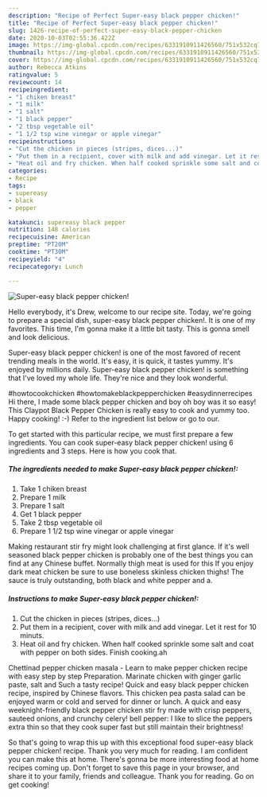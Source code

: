 ```yaml
---
description: "Recipe of Perfect Super-easy black pepper chicken!"
title: "Recipe of Perfect Super-easy black pepper chicken!"
slug: 1426-recipe-of-perfect-super-easy-black-pepper-chicken
date: 2020-10-03T02:55:36.422Z
image: https://img-global.cpcdn.com/recipes/6331910911426560/751x532cq70/super-easy-black-pepper-chicken-recipe-main-photo.jpg
thumbnail: https://img-global.cpcdn.com/recipes/6331910911426560/751x532cq70/super-easy-black-pepper-chicken-recipe-main-photo.jpg
cover: https://img-global.cpcdn.com/recipes/6331910911426560/751x532cq70/super-easy-black-pepper-chicken-recipe-main-photo.jpg
author: Rebecca Atkins
ratingvalue: 5
reviewcount: 14
recipeingredient:
- "1 chiken breast"
- "1 milk"
- "1 salt"
- "1 black pepper"
- "2 tbsp vegetable oil"
- "1 1/2 tsp wine vinegar or apple vinegar"
recipeinstructions:
- "Cut the chicken in pieces (stripes, dices...)"
- "Put them in a recipient, cover with milk and add vinegar. Let it rest for 10 minuts."
- "Heat oil and fry chicken. When half cooked sprinkle some salt and coat with pepper on both sides. Finish cooking.ah"
categories:
- Recipe
tags:
- supereasy
- black
- pepper

katakunci: supereasy black pepper 
nutrition: 148 calories
recipecuisine: American
preptime: "PT20M"
cooktime: "PT30M"
recipeyield: "4"
recipecategory: Lunch

---
```



![Super-easy black pepper chicken!](https://img-global.cpcdn.com/recipes/6331910911426560/751x532cq70/super-easy-black-pepper-chicken-recipe-main-photo.jpg)

Hello everybody, it's Drew, welcome to our recipe site. Today, we're going to prepare a special dish, super-easy black pepper chicken!. It is one of my favorites. This time, I'm gonna make it a little bit tasty. This is gonna smell and look delicious.

Super-easy black pepper chicken! is one of the most favored of recent trending meals in the world. It's easy, it is quick, it tastes yummy. It's enjoyed by millions daily. Super-easy black pepper chicken! is something that I've loved my whole life. They're nice and they look wonderful.

#howtocookchicken #howtomakeblackpepperchicken #easydinnerrecipes Hi there, I made some black pepper chicken and boy oh boy was it so easy! This Claypot Black Pepper Chicken is really easy to cook and yummy too. Happy cooking! :-) Refer to the ingredient list below or go to our.


To get started with this particular recipe, we must first prepare a few ingredients. You can cook super-easy black pepper chicken! using 6 ingredients and 3 steps. Here is how you cook that.

<!--inarticleads1-->

##### The ingredients needed to make Super-easy black pepper chicken!:

1. Take 1 chiken breast
1. Prepare 1 milk
1. Prepare 1 salt
1. Get 1 black pepper
1. Take 2 tbsp vegetable oil
1. Prepare 1 1/2 tsp wine vinegar or apple vinegar


Making restaurant stir fry might look challenging at first glance. If it&#39;s well seasoned black pepper chicken is probably one of the best things you can find at any Chinese buffet. Normally thigh meat is used for this If you enjoy dark meat chicken be sure to use boneless skinless chicken thighs! The sauce is truly outstanding, both black and white pepper and a. 

<!--inarticleads2-->

##### Instructions to make Super-easy black pepper chicken!:

1. Cut the chicken in pieces (stripes, dices...)
1. Put them in a recipient, cover with milk and add vinegar. Let it rest for 10 minuts.
1. Heat oil and fry chicken. When half cooked sprinkle some salt and coat with pepper on both sides. Finish cooking.ah


Chettinad pepper chicken masala - Learn to make pepper chicken recipe with easy step by step Preparation. Marinate chicken with ginger garlic paste, salt and Such a tasty recipe! Quick and easy black pepper chicken recipe, inspired by Chinese flavors. This chicken pea pasta salad can be enjoyed warm or cold and served for dinner or lunch. A quick and easy weeknight-friendly black pepper chicken stir fry made with crisp peppers, sauteed onions, and crunchy celery! bell pepper: I like to slice the peppers extra thin so that they cook super fast but still maintain their brightness! 

So that's going to wrap this up with this exceptional food super-easy black pepper chicken! recipe. Thank you very much for reading. I am confident you can make this at home. There's gonna be more interesting food at home recipes coming up. Don't forget to save this page in your browser, and share it to your family, friends and colleague. Thank you for reading. Go on get cooking!
